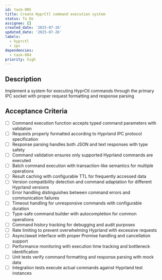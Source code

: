 ```yaml
---
id: task-005
title: Create HyprCtl command execution system
status: To Do
assignee: []
created_date: '2025-07-26'
updated_date: '2025-07-26'
labels:
  - hyprctl
  - ipc
dependencies:
  - task-004
priority: high
---
```


## Description

Implement a system for executing HyprCtl commands through the primary IPC socket with proper request formatting and response parsing

## Acceptance Criteria

- [ ] Command execution function accepts typed command parameters with validation
- [ ] Requests properly formatted according to Hyprland IPC protocol specification
- [ ] Response parsing handles both JSON and text responses with type safety
- [ ] Command validation ensures only supported Hyprland commands are executed
- [ ] Batch command execution with transaction-like semantics for multiple operations
- [ ] Result caching with configurable TTL for frequently accessed data
- [ ] Version compatibility detection and command adaptation for different Hyprland versions
- [ ] Error handling distinguishes between command errors and communication failures
- [ ] Timeout handling for unresponsive commands with configurable duration
- [ ] Type-safe command builder with autocompletion for common operations
- [ ] Command history tracking for debugging and audit purposes
- [ ] Rate limiting to prevent overwhelming Hyprland with excessive requests
- [ ] Async/await interface with proper Promise handling and cancellation support
- [ ] Performance monitoring with execution time tracking and bottleneck identification
- [ ] Unit tests verify command formatting and response parsing with mock data
- [ ] Integration tests execute actual commands against Hyprland test instances
